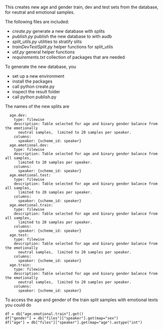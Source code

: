 This creates new age and gender train, dev and test sets from the database,
for neutral and emotional samples.

The following files are included:
* *create.py* generate a new database with splits
* *publish.py* publish the new database to with audb
* *split_utils.py* utilities to stratify slits
* *trainDevTestSplit.py* helper functions for split_utils
* *util.py* general helper functions
* *requirements.txt* collection of packages that are needed

To generate the new database, you 
* set up a new environment
* install the packages
* call python create.py
* inspect the result folder
* call python publish.py


The names of the new splits are

```
  age.dev:
    type: filewise
    description: Table selected for age and binary gender balance from the emotionally
      neutral samples,  limited to 20 samples per speaker.
    columns:
      speaker: {scheme_id: speaker}
  age.emotional.dev:
    type: filewise
    description: Table selected for age and binary gender balance from all samples,
      limited to 20 samples per speaker.
    columns:
      speaker: {scheme_id: speaker}
  age.emotional.test:
    type: filewise
    description: Table selected for age and binary gender balance from all samples,
      limited to 20 samples per speaker.
    columns:
      speaker: {scheme_id: speaker}
  age.emotional.train:
    type: filewise
    description: Table selected for age and binary gender balance from all samples,
      limited to 20 samples per speaker.
    columns:
      speaker: {scheme_id: speaker}
  age.test:
    type: filewise
    description: Table selected for age and binary gender balance from the emotionally
      neutral samples,  limited to 20 samples per speaker.
    columns:
      speaker: {scheme_id: speaker}
  age.train:
    type: filewise
    description: Table selected for age and binary gender balance from the emotionally
      neutral samples,  limited to 20 samples per speaker.
    columns:
      speaker: {scheme_id: speaker}
```
To access the age and gender of the train split samples with emotional texts you could do
```
df = db["age.emotional.train"].get()
df["gender"] = db["files"]["speaker"].get(map="sex")
df["age"] = db["files"]["speaker"].get(map="age").astype("int")
```

